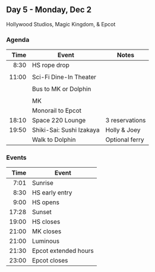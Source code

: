 ## Day 5 - Monday, Dec 2

Hollywood Studios, Magic Kingdom, & Epcot


### Agenda

| Time | Event                      | Notes |
|-----:|----------------------------|-------|
|  8:30| HS rope drop               |       |
|      |                            |       |
| 11:00| Sci-Fi Dine-In Theater     |       |
|      |                            |       |
|      | Bus to MK or Dolphin       |       |
|      |                            |       |
|      | MK                         |       |
|      | Monorail to Epcot          |       |
| 18:10| Space 220 Lounge           | 3 reservations      |
| 19:50| Shiki-Sai: Sushi Izakaya   | Holly & Joey |
|      | Walk to Dolphin            | Optional ferry  |


### Events

| Time | Event                |
|-----:|----------------------|
|  7:01| Sunrise              |
|  8:30| HS early entry       |
|  9:00| HS opens             |
| 17:28| Sunset               |
| 19:00| HS closes            |
| 21:00| MK closes            |
| 21:00| Luminous             |
| 21:30| Epcot extended hours |
| 23:00| Epcot closes         |

